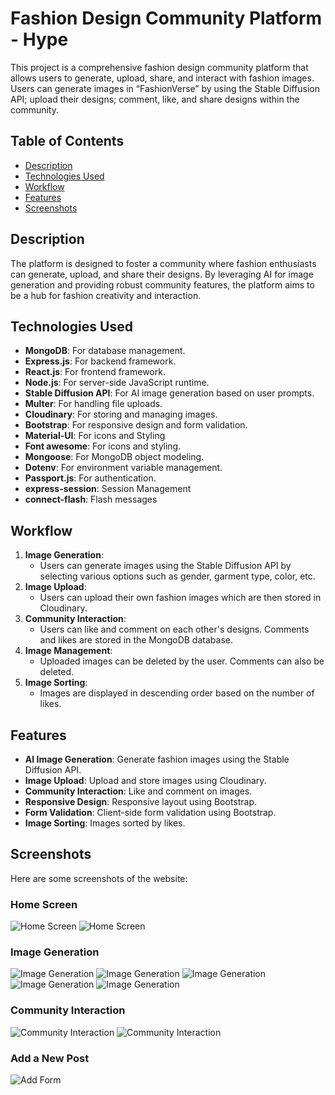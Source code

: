 # Fashion Design Community Platform - Hype

This project is a comprehensive fashion design community platform that allows users to generate, upload, share, and interact with fashion images. Users can generate images in “FashionVerse” by using the Stable Diffusion API; upload their designs; comment, like, and share designs within the community.

## Table of Contents
- [Description](#description)
- [Technologies Used](#technologies-used)
- [Workflow](#workflow)
- [Features](#features)
- [Screenshots](#screenshots)

## Description
The platform is designed to foster a community where fashion enthusiasts can generate, upload, and share their designs. By leveraging AI for image generation and providing robust community features, the platform aims to be a hub for fashion creativity and interaction.

## Technologies Used
- **MongoDB**: For database management.
- **Express.js**: For backend framework.
- **React.js**: For frontend framework.
- **Node.js**: For server-side JavaScript runtime.
- **Stable Diffusion API**: For AI image generation based on user prompts.
- **Multer**: For handling file uploads.
- **Cloudinary**: For storing and managing images.
- **Bootstrap**: For responsive design and form validation.
- **Material-UI**: For icons and Styling
- **Font awesome**: For icons and styling.
- **Mongoose**: For MongoDB object modeling.
- **Dotenv**: For environment variable management.
- **Passport.js**: For authentication.
- **express-session**: Session Management
- **connect-flash**: Flash messages

## Workflow
1. **Image Generation**:
   - Users can generate images using the Stable Diffusion API by selecting various options such as gender, garment type, color, etc.
2. **Image Upload**:
   - Users can upload their own fashion images which are then stored in Cloudinary.
3. **Community Interaction**:
   - Users can like and comment on each other's designs. Comments and likes are stored in the MongoDB database.
4. **Image Management**:
   - Uploaded images can be deleted by the user. Comments can also be deleted.
5. **Image Sorting**:
   - Images are displayed in descending order based on the number of likes.

## Features
- **AI Image Generation**: Generate fashion images using the Stable Diffusion API.
- **Image Upload**: Upload and store images using Cloudinary.
- **Community Interaction**: Like and comment on images.
- **Responsive Design**: Responsive layout using Bootstrap.
- **Form Validation**: Client-side form validation using Bootstrap.
- **Image Sorting**: Images sorted by likes.

## Screenshots
Here are some screenshots of the website:

### Home Screen
![Home Screen](./assets/home1.png)
![Home Screen](./assets/home2.png)

### Image Generation
![Image Generation](./assets/img1.png)
![Image Generation](./assets/img2.png)
![Image Generation](./assets/img3.png)
![Image Generation](./assets/img4.png)
![Image Generation](./assets/img5.png)

### Community Interaction
![Community Interaction](./assets/community1.png)
![Community Interaction](./assets/community2.png)

### Add a New Post
![Add Form](./assets/addForm.png)